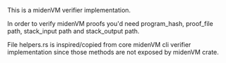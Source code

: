 This is a midenVM verifier implementation.

In order to verify midenVM proofs you'd need program_hash, proof_file path, stack_input path and stack_output path.

File helpers.rs is inspired/copied from core midenVM cli verifier implementation since those methods are not exposed by midenVM crate.